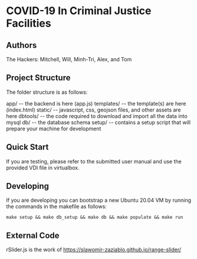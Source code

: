 # COVID-19 In Criminal Justice Facilities

## Authors

The Hackers: Mitchell, Will, Minh-Tri, Alex, and Tom

## Project Structure

The folder structure is as follows:

app/			-- the backend is here (app.js)
templates/		-- the template(s) are here (index.html)
static/			-- javascript, css, geojson files, and  other assets are here
dbtools/		-- the code required to download and import all the data into mysql
db/				-- the database schema
setup/			-- contains a setup script that will prepare your machine for development

## Quick Start

If you are testing, please refer to the submitted user manual and use the provided VDI
file in virtualbox.

## Developing

If you are developing you can bootstrap a new Ubuntu 20.04 VM by running the
commands in the makefile as follows:

    make setup && make db_setup && make db && make populate && make run

## External Code

rSlider.js is the work of https://slawomir-zaziablo.github.io/range-slider/
